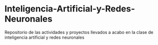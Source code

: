 # Inteligencia-Artificial-y-Redes-Neuronales
Repositorio de las actividades y proyectos llevados a acabo en la clase de inteligencia artificial y redes neuronales
